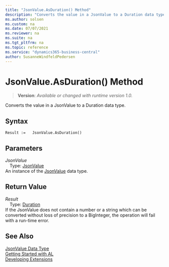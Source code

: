 ```yaml
---
title: "JsonValue.AsDuration() Method"
description: "Converts the value in a JsonValue to a Duration data type."
ms.author: solsen
ms.custom: na
ms.date: 07/07/2021
ms.reviewer: na
ms.suite: na
ms.tgt_pltfrm: na
ms.topic: reference
ms.service: "dynamics365-business-central"
author: SusanneWindfeldPedersen
---
```

[//]: # (START>DO_NOT_EDIT)
[//]: # (IMPORTANT:Do not edit any of the content between here and the END>DO_NOT_EDIT.)
[//]: # (Any modifications should be made in the .xml files in the ModernDev repo.)
# JsonValue.AsDuration() Method
> **Version**: _Available or changed with runtime version 1.0._

Converts the value in a JsonValue to a Duration data type.


## Syntax
```AL
Result :=   JsonValue.AsDuration()
```

## Parameters
*JsonValue*  
&emsp;Type: [JsonValue](jsonvalue-data-type.md)  
An instance of the [JsonValue](jsonvalue-data-type.md) data type.  

## Return Value
*Result*  
&emsp;Type: [Duration](../duration/duration-data-type.md)  
If the JsonValue does not contain a number or a string which can be converted without loss of precision to a BigInteger, the operation will fail with a run-time error.


[//]: # (IMPORTANT: END>DO_NOT_EDIT)



## See Also
[JsonValue Data Type](jsonvalue-data-type.md)  
[Getting Started with AL](../../devenv-get-started.md)  
[Developing Extensions](../../devenv-dev-overview.md)